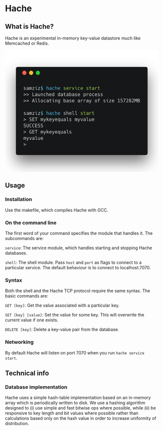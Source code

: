 # Hache

## What is Hache?

Hache is an experimental in-memory key-value datastore much like Memcached or Redis.

<p align="center">
  <img width="517" height="400" src="https://github.com/samziz/hache/raw/master/misc/cli-img.png">
</p>

## Usage

### Installation

Use the makefile, which compiles Hache with GCC. 

### On the command line

The first word of your command specifies the module that handles it. The subcommands are:

`service`: The service module, which handles starting and stopping Hache databases.

`shell`: The shell module. Pass `host` and `port` as flags to connect to a particular service. The default behaviour is to connect to localhost:7070.

### Syntax

Both the shell and the Hache TCP protocol require the same syntax. The basic commands are:

`GET [key]`: Get the value associated with a particular key.

`SET [key] [value]`: Set the value for some key. This will overwrite the current value if one exists.

`DELETE [key]`: Delete a key-value pair from the database.

### Networking

By default Hache will listen on port 7070 when you run `hache service start`.


## Technical info

### Database implementation

Hache uses a simple hash-table implementation based on an in-memory array which is periodically written to disk. We use a hashing algorithm designed to (i) use simple and fast bitwise ops where possible, while (ii) be responsive to key length and bit values where possible rather than calculations based only on the hash value in order to increase uniformity of distribution.
